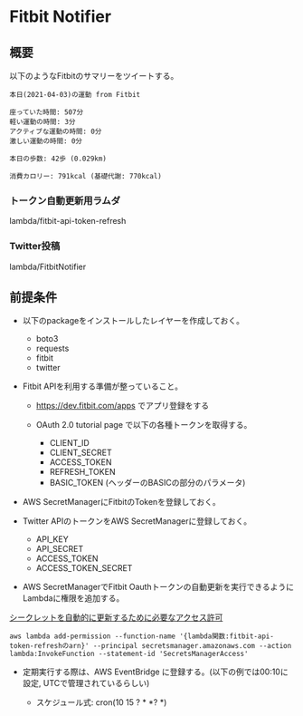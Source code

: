 # Fitbit Notifier

## 概要

以下のようなFitbitのサマリーをツイートする。

```
本日(2021-04-03)の運動 from Fitbit

座っていた時間: 507分
軽い運動の時間: 3分
アクティブな運動の時間: 0分
激しい運動の時間: 0分

本日の歩数: 42歩 (0.029km)

消費カロリー: 791kcal (基礎代謝: 770kcal)
```

### トークン自動更新用ラムダ 
lambda/fitbit-api-token-refresh

### Twitter投稿
lambda/FitbitNotifier

## 前提条件

* 以下のpackageをインストールしたレイヤーを作成しておく。
    * boto3
    * requests
    * fitbit
    * twitter

* Fitbit APIを利用する準備が整っていること。
    
    * https://dev.fitbit.com/apps でアプリ登録をする
    * OAuth 2.0 tutorial page で以下の各種トークンを取得する。
        
        * CLIENT_ID
        * CLIENT_SECRET
        * ACCESS_TOKEN
        * REFRESH_TOKEN
        * BASIC_TOKEN (ヘッダーのBASICの部分のパラメータ)
* AWS SecretManagerにFitbitのTokenを登録しておく。
* Twitter APIのトークンをAWS SecretManagerに登録しておく。

    * API_KEY
    * API_SECRET
    * ACCESS_TOKEN
    * ACCESS_TOKEN_SECRET 

* AWS SecretManagerでFitbit Oauthトークンの自動更新を実行できるようにLambdaに権限を追加する。

[シークレットを自動的に更新するために必要なアクセス許可](https://docs.aws.amazon.com/ja_jp/secretsmanager/latest/userguide/rotating-secrets-required-permissions.html)

```
aws lambda add-permission --function-name '{lambda関数:fitbit-api-token-refreshのarn}' --principal secretsmanager.amazonaws.com --action lambda:InvokeFunction --statement-id 'SecretsManagerAccess'
```

* 定期実行する際は、AWS EventBridge に登録する。(以下の例では00:10に設定, UTCで管理されているらしい)

    * スケジュール式: cron(10 15 ? * *? *)
